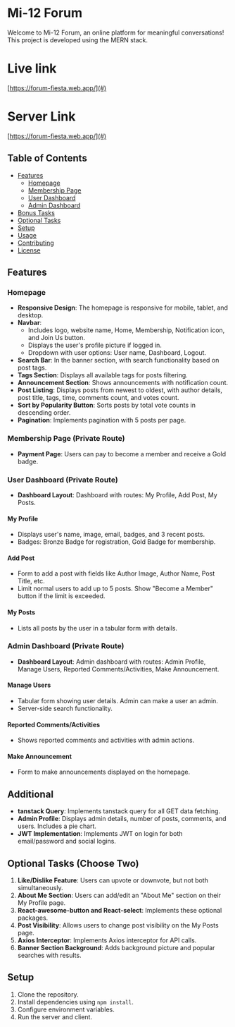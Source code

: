 # Mi-12 Forum

Welcome to Mi-12 Forum, an online platform for meaningful conversations! This project is developed using the MERN stack.

# Live link

[https://forum-fiesta.web.app/](#)  

# Server Link

[https://forum-fiesta.web.app/](#)  

## Table of Contents
- [Features](#features)
  - [Homepage](#homepage)
  - [Membership Page](#membership-page)
  - [User Dashboard](#user-dashboard)
  - [Admin Dashboard](#admin-dashboard)
- [Bonus Tasks](#bonus-tasks)
- [Optional Tasks](#optional-tasks)
- [Setup](#setup)
- [Usage](#usage)
- [Contributing](#contributing)
- [License](#license)

## Features

### Homepage
- **Responsive Design**: The homepage is responsive for mobile, tablet, and desktop.
- **Navbar**: 
  - Includes logo, website name, Home, Membership, Notification icon, and Join Us button.
  - Displays the user's profile picture if logged in.
  - Dropdown with user options: User name, Dashboard, Logout.
- **Search Bar**: In the banner section, with search functionality based on post tags.
- **Tags Section**: Displays all available tags for posts filtering.
- **Announcement Section**: Shows announcements with notification count.
- **Post Listing**: Displays posts from newest to oldest, with author details, post title, tags, time, comments count, and votes count.
- **Sort by Popularity Button**: Sorts posts by total vote counts in descending order.
- **Pagination**: Implements pagination with 5 posts per page.

### Membership Page (Private Route)
- **Payment Page**: Users can pay to become a member and receive a Gold badge.
  
### User Dashboard (Private Route)
- **Dashboard Layout**: Dashboard with routes: My Profile, Add Post, My Posts.
  
#### My Profile
- Displays user's name, image, email, badges, and 3 recent posts.
- Badges: Bronze Badge for registration, Gold Badge for membership.
  
#### Add Post
- Form to add a post with fields like Author Image, Author Name, Post Title, etc.
- Limit normal users to add up to 5 posts. Show "Become a Member" button if the limit is exceeded.
  
#### My Posts
- Lists all posts by the user in a tabular form with details.

### Admin Dashboard (Private Route)
- **Dashboard Layout**: Admin dashboard with routes: Admin Profile, Manage Users, Reported Comments/Activities, Make Announcement.

#### Manage Users
- Tabular form showing user details. Admin can make a user an admin.
- Server-side search functionality.
  
#### Reported Comments/Activities
- Shows reported comments and activities with admin actions.
  
#### Make Announcement
- Form to make announcements displayed on the homepage.

## Additional 
- **tanstack Query**: Implements tanstack query for all GET data fetching.
- **Admin Profile**: Displays admin details, number of posts, comments, and users. Includes a pie chart.
- **JWT Implementation**: Implements JWT on login for both email/password and social logins.

## Optional Tasks (Choose Two)
1. **Like/Dislike Feature**: Users can upvote or downvote, but not both simultaneously.
2. **About Me Section**: Users can add/edit an "About Me" section on their My Profile page.
3. **React-awesome-button and React-select**: Implements these optional packages.
4. **Post Visibility**: Allows users to change post visibility on the My Posts page.
5. **Axios Interceptor**: Implements Axios interceptor for API calls.
6. **Banner Section Background**: Adds background picture and popular searches with results.

## Setup
1. Clone the repository.
2. Install dependencies using `npm install`.
3. Configure environment variables.
4. Run the server and client.



